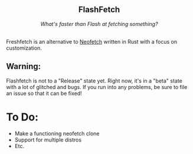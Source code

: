 <h2 align="center">FlashFetch</h2>
<p align="center">
<i>What's faster than Flash at fetching something?</i>
<br>
<br>

Freshfetch is an alternative to [Neofetch](https://github.com/dylanaraps/neofetch)
written in Rust with a focus on customization.

## Warning:
Flashfetch is not to a "Release" state yet. Right now, it's in a "beta" state with a lot of glitched and bugs. If you run into any problems, be sure to file an issue so that it can be fixed!

# To Do:
- Make a functioning neofetch clone
- Support for multiple distros
- Etc.

